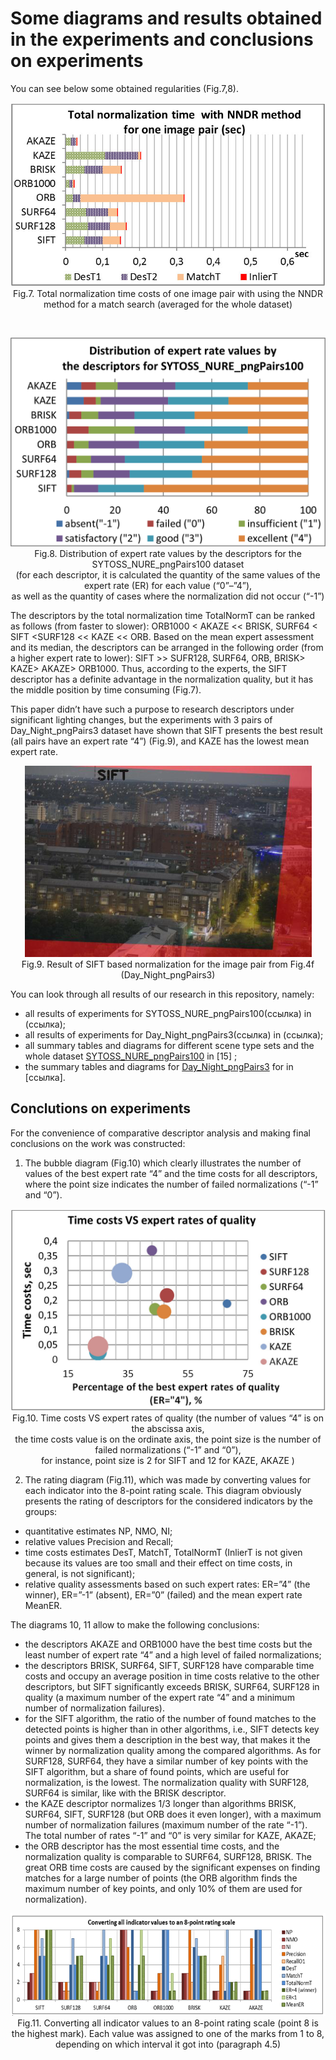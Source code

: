 <h1>Some diagrams and results obtained in the experiments and conclusions on experiments</h1>

You can see below some obtained regularities (Fig.7,8).

<p align="center">
  <img src="/doc/images/norm_time_diagram.jpg"  width="600"/>
  <br>
 Fig.7. Total normalization time costs of one image pair with using the NNDR<br> method for a match search (averaged for the whole dataset)
<p>
<br>
<p align="center">
  <img src="/doc/images/expert_rates_diagram.png" width="600" />
  <br>
 Fig.8. Distribution of expert rate values by the descriptors for the SYTOSS_NURE_pngPairs100 dataset<br> (for each descriptor, it is calculated the quantity of the same values of the expert rate (ER) for each value (“0”–”4”),<br> as well as the quantity of cases where the normalization did not occur (“-1”)
<p>

The descriptors by the total normalization time TotalNormT can be ranked as follows (from faster to slower): ORB1000 < AKAZE << BRISK, SURF64 < SIFT <SURF128 << KAZE << ORB. 
Based on the mean expert assessment and its median, the descriptors can be arranged in the following order (from a higher expert rate to lower): SIFT >> SUFR128, SURF64, ORB, BRISK> KAZE> AKAZE> ORB1000. Thus, according to the experts, the SIFT descriptor has a definite advantage in the normalization quality, but it has the middle position by time consuming (Fig.7).
  
This paper didn’t have such a purpose to research descriptors under significant lighting changes, but the experiments with 3 pairs of Day_Night_pngPairs3 dataset have shown that SIFT presents the best result (all pairs have an expert rate “4”) (Fig.9), and KAZE has the lowest mean expert rate.
 
<p align="center">
  <img src="/doc/images/references.png"  />
  <br>
Fig.9. Result of SIFT based normalization for the image pair from Fig.4f (Day_Night_pngPairs3)
<p>
  
You can look through all results of our research in this repository, namely:

*	all results of experiments for SYTOSS_NURE_pngPairs100(ссылка) in (ссылка);
*	all results of experiments for Day_Night_pngPairs3(ссылка) in (ссылка);
*	all summary tables and diagrams for different scene type sets and the whole dataset [SYTOSS_NURE_pngPairs100](https://github.com/SytossResearch/DescriptorBasedNormalization/tree/master/Dataset_SYTOSS_NURE_pngPairs100) in [15] ;
*	the summary tables and diagrams for [Day_Night_pngPairs3](https://github.com/SytossResearch/DescriptorBasedNormalization/tree/master/Dataset_Day_Night_pngPairs3) for in [ссылка].

<h2>Conclutions on experiments</h2>

For the convenience of comparative descriptor analysis and making final conclusions on the work was constructed:

1. The bubble diagram (Fig.10) which clearly illustrates the number of values of the best expert rate “4” and the time costs for all descriptors, where the point size indicates the number of failed normalizations (“-1” and “0”).

<p align="center">
  <img src="/doc/images/time_cost_expert_rates_diagrams.jpg"  />
  <br>
Fig.10. Time costs VS expert rates of quality (the number of values “4” is on the abscissa axis, <br>the time costs value is on the ordinate axis, the point size is the number of failed normalizations (“-1” and “0”),<br> for instance, point size is 2 for SIFT and 12 for KAZE, AKAZE )
<p>
  
2. The rating diagram (Fig.11), which was made by converting values for each indicator into the 8-point rating scale. This diagram obviously presents the rating of descriptors for the considered indicators by the groups:
*	quantitative estimates NP, NMO, NI;
*	relative values Precision and Recall;
*	time costs estimates DesT, MatchT, TotalNormT (InlierT is not given because its values are too small and their effect on time costs, in general, is not significant);
*	relative quality assessments based on such expert rates: ER=”4” (the winner), ER=”-1” (absent), ER=”0” (failed) and the mean expert rate MeanER.

The diagrams 10, 11 allow to make the following conclusions:

* the descriptors AKAZE and ORB1000 have the best time costs but the least number of expert rate “4” and a high level of failed normalizations;
* the descriptors BRISK, SURF64, SIFT, SURF128 have comparable time costs and occupy an average position in time costs relative to the other descriptors, but SIFT significantly exceeds BRISK, SURF64, SURF128 in quality (a maximum number of the expert rate “4” and a minimum number of normalization failures). 
* for the SIFT algorithm, the ratio of the number of found matches to the detected points is higher than in other algorithms, i.e., SIFT detects key points and gives them a description in the best way, that makes it the winner by normalization quality among the compared algorithms. As for SURF128, SURF64, they have a similar number of key points with the SIFT algorithm, but a share of found points, which are useful for normalization, is the lowest. The normalization quality with SURF128, SURF64 is similar, like with the BRISK descriptor.
* the KAZE descriptor normalizes 1/3 longer than algorithms BRISK, SURF64, SIFT, SURF128 (but ORB does it even longer), with a maximum number of normalization failures (maximum number of the rate 
“-1”). The total number of rates “-1” and “0” is very similar for KAZE, AKAZE;
* the ORB descriptor has the most essential time costs, and the normalization quality is comparable to SURF64, SURF128, BRISK. The great ORB time costs are caused by the significant expenses on finding matches for a large number of points (the ORB algorithm finds the maximum number of key points, and only 10% of them are used for normalization).

<p align="center">
  <img src="/doc/images/8point_rating_scale_diagram.png"  />
  <br>
Fig.11. Converting all indicator values to an 8-point rating scale (point 8 is the highest mark). Each value was assigned to one of the marks from 1 to 8, depending on which interval it got into (paragraph 4.5)
<p>

  
